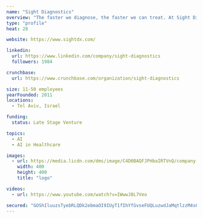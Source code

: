 ```yaml
---
name: "Sight Diagnostics"
overview: "The faster we diagnose, the faster we can treat. At Sight Diagnostics, we aim to improve health through faster and pain-free diagnostic testing."
type: "profile"
heat: 28

website: https://www.sightdx.com/

linkedin:
  url: https://www.linkedin.com/company/sight-diagnostics
  followers: 1984

crunchbase:
  url: https://www.crunchbase.com/organization/sight-diagnostics

size: 11-50 employees
yearFounded: 2011
locations:
  - Tel Aviv, Israel

funding:
  status: Late Stage Venture

topics:
  - AI
  - AI in Healthcare

images:
  - url: https://media.licdn.com/dms/image/C4D0BAQFJPHbaIRTVnQ/company-logo_400_400/0?e=1582761600&v=beta&t=AbBi_W99qgui6BTznP3X7X2s5pKoTR6WpCeZQV3x7Go
    width: 400
    height: 400
    title: "logo"

videos:
  - url: https://www.youtube.com/watch?v=IWwwJ8L7Veo

secured: "GOShIluuzsTyebRLQDk2ebmaOI9IUyT1fIhYfGvseFUQLuzwdJaMqtlzzM4sQwGBbJEtOjpFYpfAQv+iDlKHA/7wxIG7ZU4iN435+W8NyZfTJcDAwn6IKJfBzI1CGRo+HCYGHNjogZ3+Rp6CuGfSwQxbjS4zqSKiXt0ImJNF78krcSYz3tC6pJ5WOuLxoogc4nnlvRhomjKbtIN4zs/C5zXQVtcS0CdVmYJjzDqZyYbdyzBKUBelW8SdSbnzdoAjLD9V95jTMxDK17Nc0GdYYSVf0jQ8k4edtlbE4i6O8a7r2FuaKrsznHkLszQMnEFk;l1syD0d4xfbuT4ZFOeSbtw=="
---
```


